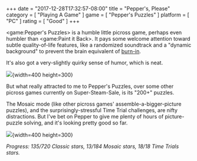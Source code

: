 +++
date = "2017-12-28T17:32:57-08:00"
title = "Pepper's, Please"
category = [ "Playing A Game" ]
game = [ "Pepper's Puzzles" ]
platform = [ "PC" ]
rating = [ "Good" ]
+++

<game:Pepper's Puzzles> is a humble little picross game, perhaps even humbler than <game:Paint it Back>.  It pays some welcome attention toward subtle quality-of-life features, like a randomized soundtrack and a "dynamic background" to prevent the brain equivalent of <a href="https://en.wikipedia.org/wiki/Screen_burn-in">burn-in</a>.

It's also got a very-slightly quirky sense of humor, which is neat.

![]($SiteBaseURL$pepperspuzzles_beerbear.jpg){width=400 height=300}

But what really attracted to me to Pepper's Puzzles, over some other picross games currently on Super-Steam-Sale, is its "200+" puzzles.

The Mosaic mode (like other picross games' assemble-a-bigger-picture puzzles), and the surprisingly-stressful Time Trial challenges, are nifty distractions.  But I've bet on Pepper to give me plenty of hours of picture-puzzle solving, and it's looking pretty good so far.

![]($SiteBaseURL$pepperspuzzles_potatoesinlove.jpg){width=400 height=300}

<i>Progress: 135/720 Classic stars, 13/184 Mosaic stars, 18/18 Time Trials stars.</i>
